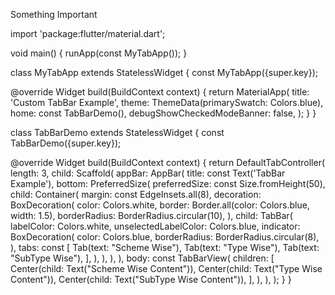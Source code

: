 Something Important


import 'package:flutter/material.dart';

void main() {
  runApp(const MyTabApp());
}

class MyTabApp extends StatelessWidget {
  const MyTabApp({super.key});

  @override
  Widget build(BuildContext context) {
    return MaterialApp(
      title: 'Custom TabBar Example',
      theme: ThemeData(primarySwatch: Colors.blue),
      home: const TabBarDemo(),
      debugShowCheckedModeBanner: false,
    );
  }
}

class TabBarDemo extends StatelessWidget {
  const TabBarDemo({super.key});

  @override
  Widget build(BuildContext context) {
    return DefaultTabController(
      length: 3,
      child: Scaffold(
        appBar: AppBar(
          title: const Text('TabBar Example'),
          bottom: PreferredSize(
            preferredSize: const Size.fromHeight(50),
            child: Container(
              margin: const EdgeInsets.all(8),
              decoration: BoxDecoration(
                color: Colors.white,
                border: Border.all(color: Colors.blue, width: 1.5),
                borderRadius: BorderRadius.circular(10),
              ),
              child: TabBar(
                labelColor: Colors.white,
                unselectedLabelColor: Colors.blue,
                indicator: BoxDecoration(
                  color: Colors.blue,
                  borderRadius: BorderRadius.circular(8),
                ),
                tabs: const [
                  Tab(text: "Scheme Wise"),
                  Tab(text: "Type Wise"),
                  Tab(text: "SubType Wise"),
                ],
              ),
            ),
          ),
        ),
        body: const TabBarView(
          children: [
            Center(child: Text("Scheme Wise Content")),
            Center(child: Text("Type Wise Content")),
            Center(child: Text("SubType Wise Content")),
          ],
        ),
      ),
    );
  }
}